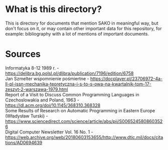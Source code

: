 # What is this directory?
This is directory for documents that mention SAKO in meaningful way, but don't focus on it, or may contain other important data for this repository, for example: bibliography with a lot of mentions of important documents.
# Sources
Informatyka 8-12 1989 r. - https://delibra.bg.polsl.pl/dlibra/publication/7196/edition/6758<br>
Jan Szmelter wspomnienie pośmiertne - https://docplayer.pl/23706972-4a-ll-pl-issn-mechanika-teoretyczna-i-s-to-s-owa-na-kwartalnik-tom-17-zeszyt-2-warszawa-1979.html<br>
Report of a Visit to Discuss Common Programming Languages in Czechoslowakia and Poland, 1963 - https://dl.acm.org/doi/10.1145/368310.368328<br>
Some Results of Research on Automatic Programming in Eastern Europe (Władysław Turski) - https://www.sciencedirect.com/science/article/abs/pii/S0065245808603526   
Digital Computer Newsletter Vol. 16 No. 1 - https://web.archive.org/web/20180603153655/http://www.dtic.mil/docs/citations/AD0694639
